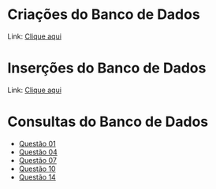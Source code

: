 # Criações do Banco de Dados #
Link: [Clique aqui]("https://github.com/joseP1432/bd-2/blob/main/tarefa01/t01/tarefa01-create.sql")

# Inserções do Banco de Dados #
Link: [Clique aqui]("https://github.com/joseP1432/bd-2/blob/main/tarefa01/t01/tarefa01-inserts.sql")

# Consultas do Banco de Dados #
* [Questão 01]("https://github.com/joseP1432/bd-2/blob/main/tarefa01/t01/tarefa01-q01.sql")
* [Questão 04]("https://github.com/joseP1432/bd-2/blob/main/tarefa01/t01/tarefa01-q04.sql")
* [Questão 07]("https://github.com/joseP1432/bd-2/blob/main/tarefa01/t01/tarefa01-q07.sql")
* [Questão 10]("https://github.com/joseP1432/bd-2/blob/main/tarefa01/t01/tarefa01-q10.sql")
* [Questão 14]("https://github.com/joseP1432/bd-2/blob/main/tarefa01/t01/tarefa01-q14.sql")